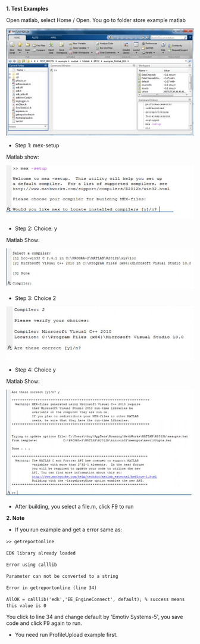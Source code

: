 **1. Test Examples**


Open matlab, select Home / Open. You go to folder store example matlab

![](img1.png)

- Step 1: mex-setup

Matlab show:

![](img2.png)

- Step 2: Choice: y

Matlab Show:

![](img3.png)

- Step 3: Choice 2

![](img4.png)

- Step 4: Choice y 

Matlab Show:

![](img5.png)

- After building, you select a file.m, click F9 to run

**2. Note**

- If you run example and get a error same as:

`>> getreportonline`

`EDK library already loaded`

`Error using calllib`

`Parameter can not be converted to a string`

`Error in getreportonline (line 34)`

`AllOK = calllib('edk','EE_EngineConnect', default); % success means this value
is 0`

You click to line 34 and change default by 'Emotiv Systems-5', you save code
and click F9 again to run.

- You need run ProfileUpload example first.